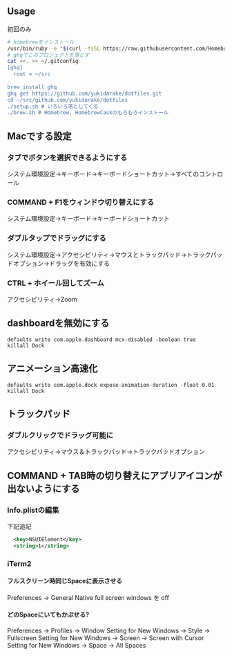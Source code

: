 ## Usage
初回のみ
```sh
# homebrewをインストール
/usr/bin/ruby -e "$(curl -fsSL https://raw.githubusercontent.com/Homebrew/install/master/install)"
# ghqでこのプロジェクトを落とす
cat <<. >> ~/.gitconfig
[ghq]
  root = ~/src
. 
brew install ghq
ghq get https://github.com/yukidarake/dotfiles.git
cd ~/src/github.com/yukidarake/dotfiles
./setup.sh # いろいろ落としてくる
./brew.sh # Homebrew, HomebrewCaskのもろもろインストール
```

## Macでする設定

### タブでボタンを選択できるようにする
システム環境設定→キーボード→キーボードショートカット→すべてのコントロール

### COMMAND + F1をウィンドウ切り替えにする
システム環境設定→キーボード→キーボードショートカット

### ダブルタップでドラッグにする
システム環境設定→アクセシビリティ→マウスとトラックパッド→トラックパッドオプション→ドラッグを有効にする

### CTRL + ホイール回してズーム
アクセシビリティ→Zoom

## dashboardを無効にする
```
defaults write com.apple.dashboard mcx-disabled -boolean true
killall Dock
```

## アニメーション高速化
```
defaults write com.apple.dock expose-animation-duration -float 0.01
killall Dock
```

## トラックパッド
### ダブルクリックでドラッグ可能に
アクセシビリティ→マウス＆トラックパッド→トラックパッドオプション

## COMMAND + TAB時の切り替えにアプリアイコンが出ないようにする
### Info.plistの編集
下記追記

```xml
  <key>NSUIElement</key>
  <string>1</string>
```

### iTerm2

#### フルスクリーン時同じSpaceに表示させる

Preferences -> General
Native full screen windows を off

#### どのSpaceにいてもかぶせる?

Preferences -> Profiles -> Window
Setting for New Windows -> Style -> Fullscreen
Setting for New Windows -> Screen -> Screen with Cursor
Setting for New Windows -> Space -> All Spaces

